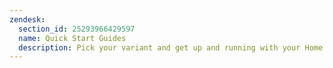 ```yaml
---
zendesk:
  section_id: 25293966429597
  name: Quick Start Guides
  description: Pick your variant and get up and running with your Home Assistant Yellow.
---
```

